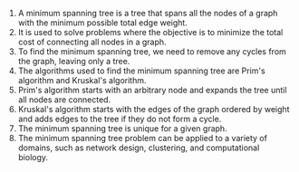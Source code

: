 

1. A minimum spanning tree is a tree that spans all the nodes of a graph with the minimum possible total edge weight.
2. It is used to solve problems where the objective is to minimize the total cost of connecting all nodes in a graph.
3. To find the minimum spanning tree, we need to remove any cycles from the graph, leaving only a tree.
4. The algorithms used to find the minimum spanning tree are Prim's algorithm and Kruskal's algorithm.
5. Prim's algorithm starts with an arbitrary node and expands the tree until all nodes are connected.
6. Kruskal's algorithm starts with the edges of the graph ordered by weight and adds edges to the tree if they do not form a cycle.
7. The minimum spanning tree is unique for a given graph.
8. The minimum spanning tree problem can be applied to a variety of domains, such as network design, clustering, and computational biology.